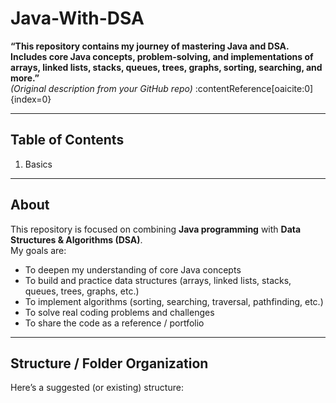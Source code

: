 # Java-With-DSA

**“This repository contains my journey of mastering Java and DSA. Includes core Java concepts, problem-solving, and implementations of arrays, linked lists, stacks, queues, trees, graphs, sorting, searching, and more.”**  
_(Original description from your GitHub repo)_ :contentReference[oaicite:0]{index=0}

---

## Table of Contents

1. Basics

---

## About

This repository is focused on combining **Java programming** with **Data Structures & Algorithms (DSA)**.  
My goals are:

- To deepen my understanding of core Java concepts  
- To build and practice data structures (arrays, linked lists, stacks, queues, trees, graphs, etc.)  
- To implement algorithms (sorting, searching, traversal, pathfinding, etc.)  
- To solve real coding problems and challenges  
- To share the code as a reference / portfolio  

---

## Structure / Folder Organization

Here’s a suggested (or existing) structure:

